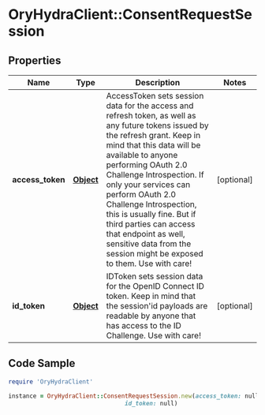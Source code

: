 # OryHydraClient::ConsentRequestSession

## Properties

Name | Type | Description | Notes
------------ | ------------- | ------------- | -------------
**access_token** | [**Object**](.md) | AccessToken sets session data for the access and refresh token, as well as any future tokens issued by the refresh grant. Keep in mind that this data will be available to anyone performing OAuth 2.0 Challenge Introspection. If only your services can perform OAuth 2.0 Challenge Introspection, this is usually fine. But if third parties can access that endpoint as well, sensitive data from the session might be exposed to them. Use with care! | [optional] 
**id_token** | [**Object**](.md) | IDToken sets session data for the OpenID Connect ID token. Keep in mind that the session&#39;id payloads are readable by anyone that has access to the ID Challenge. Use with care! | [optional] 

## Code Sample

```ruby
require 'OryHydraClient'

instance = OryHydraClient::ConsentRequestSession.new(access_token: null,
                                 id_token: null)
```


